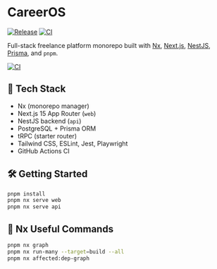 # CareerOS
[![Release](https://img.shields.io/github/v/release/honorablepanda/careeros?sort=semver)](https://github.com/honorablepanda/careeros/releases) [![CI](https://github.com/honorablepanda/careeros/actions/workflows/ci.yml/badge.svg)](https://github.com/honorablepanda/careeros/actions/workflows/ci.yml)



Full-stack freelance platform monorepo built with [Nx](https://nx.dev), [Next.js](https://nextjs.org/), [NestJS](https://nestjs.com/), [Prisma](https://www.prisma.io/), and `pnpm`.

[![CI](https://github.com/honorablepanda/careeros/actions/workflows/ci.yml/badge.svg)](https://github.com/honorablepanda/careeros/actions)

## 🧱 Tech Stack

- Nx (monorepo manager)
- Next.js 15 App Router (`web`)
- NestJS backend (`api`)
- PostgreSQL + Prisma ORM
- tRPC (starter router)
- Tailwind CSS, ESLint, Jest, Playwright
- GitHub Actions CI

## 🛠️ Getting Started

```bash
pnpm install
pnpm nx serve web
pnpm nx serve api
```

## 📂 Nx Useful Commands

```bash
pnpm nx graph
pnpm nx run-many --target=build --all
pnpm nx affected:dep-graph
```
